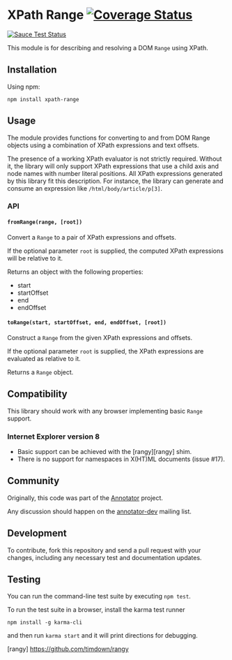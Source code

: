 # XPath Range [![Coverage Status](https://coveralls.io/repos/openannotation/xpath-range/badge.svg?branch=master&service=github)](https://coveralls.io/github/openannotation/xpath-range?branch=master)
[![Sauce Test Status](https://saucelabs.com/browser-matrix/xpath-range.svg)](https://saucelabs.com/u/xpath-range)

This module is for describing and resolving a DOM `Range` using XPath.

## Installation

Using npm:

    npm install xpath-range

## Usage

The module provides functions for converting to and from DOM Range objects
using a combination of XPath expressions and text offsets.

The presence of a working XPath evaluator is not strictly required. Without it,
the library will only support XPath expressions that use a child axis and
node names with number literal positions. All XPath expressions generated by
this library fit this description. For instance, the library can generate and
consume an expression like `/html/body/article/p[3]`.

### API

#### `fromRange(range, [root])`

Convert a `Range` to a pair of XPath expressions and offsets.

If the optional parameter `root` is supplied, the computed XPath expressions
will be relative to it.

Returns an object with the following properties:

  - start
  - startOffset
  - end
  - endOffset

#### `toRange(start, startOffset, end, endOffset, [root])`

Construct a `Range` from the given XPath expressions and offsets.

If the optional parameter `root` is supplied, the XPath expressions are
evaluated as relative to it.

Returns a `Range` object.

## Compatibility

This library should work with any browser implementing basic `Range` support.

### Internet Explorer version 8

- Basic support can be achieved with the [rangy][rangy] shim.
- There is no support for namespaces in X(HT)ML documents (issue #17).

## Community

Originally, this code was part of the
[Annotator](http://annotatorjs.org/) project.

Any discussion should happen on the
[annotator-dev](https://lists.okfn.org/mailman/listinfo/annotator-dev) mailing
list.

## Development

To contribute, fork this repository and send a pull request with your changes,
including any necessary test and documentation updates.

## Testing

You can run the command-line test suite by executing `npm test`.

To run the test suite in a browser, install the karma test runner

    npm install -g karma-cli

and then run `karma start` and it will print directions for debugging.

[rangy] https://github.com/timdown/rangy
